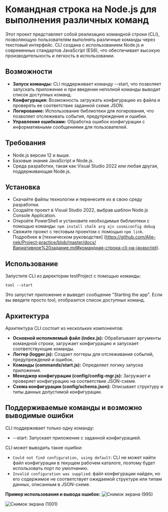 # Командная строка на Node.js для выполнения различных команд #
Этот проект представляет собой реализацию командной строки (CLI), позволяющую пользователям выполнять различные команды через текстовый интерфейс. CLI создана с использованием Node.js и современных стандартов JavaScript (ES6), что обеспечивает высокую производительность и легкость в использовании.

## Возможности
* **Запуск команды:** CLI поддерживает команду --start, что позволяет запускать приложение и при введении неполной команды выводит список доступных команд.
* **Конфигурация:** Возможность загружать конфигурацию из файла и проверять ее соответствие заданной схеме JSON.
* **Логирование:** Использование библиотеки для логирования, что позволяет отслеживать события, предупреждения и ошибки.
* **Управление ошибками:** Обработка ошибок конфигурации с информативными сообщениями для пользователей.
  
## Требования
* Node.js версии 12 и выше.
* Базовые знания JavaScript и Node.js.
* Среда разработки, такая как Visual Studio 2022 или любая другая, поддерживающая Node.js.

## Установка
* Скачайте файлы технологии и перенесите их в свою среду разработки.
* Создайте проект в Visual Studio 2022, выбрав шаблон Node.js Console Application.
* Откройте PowerShell и установите необходимые библиотеки с помощью команды:
```npm install chalk arg ajv cosmiconfig debug```
* Свяжите проект с тестовым проектом с помощью ```npm link```.
Подробнее в [техническом руководстве] (https://github.com/Alie-nek/Project-practice/blob/master/docs/Вариативное%20задание.md#командная-строка-cli-на-javascript). 
## Использование
Запустите CLI из директории testProject с помощью команды:

```tool --start```

Это запустит приложение и выведет сообщение "Starting the app". Если вы введете просто tool, отобразится список доступных команд.

## Архитектура
Архитектура CLI состоит из нескольких компонентов:

* **Основной исполняемый файл (index.js):** Обрабатывает аргументы командной строки, загружает конфигурацию и запускает соответствующие команды.
* **Логгер (logger.js):** Создает логгеры для отслеживания событий, предупреждений и ошибок.
* **Команды (commands/start.js):** Определяет логику запуска приложения.
* **Менеджер конфигурации (config/config-mgr.js):** Загружает и проверяет конфигурацию на соответствие JSON-схеме.
* **Схема конфигурации (config/schema.json):** Описывает структуру и типы данных допустимой конфигурации.

## Поддерживаемые команды и возможно выводимые ошибки
CLI поддерживает только одну команду:
* --start: Запускает приложение с заданной конфигурацией.

CLI может выводить такие ошибки:
* ```Could not find configuration, using default```: CLI не может найти файл конфигурации в текущем рабочем каталоге, поэтому будет использовать порт по умолчанию.
* ```Invalid configuration was supplied```: файл конфигурации найден, но его содержимое не соответствует ожидаемой структуре или типам данных, описанным в JSON-схеме.

 **Пример использования и вывода ошибок:**
![Снимок экрана (995)](https://github.com/user-attachments/assets/e1bd55f6-5154-47c7-8c9d-e8bb100838fb)

![Снимок экрана (1001)](https://github.com/user-attachments/assets/e8d933ce-60e2-4e74-84ff-ee50970e7c22)

